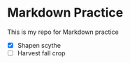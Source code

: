 # Markdown Practice
This is my repo for Markdown practice
* [x] Shapen scythe
* [ ] Harvest fall crop
